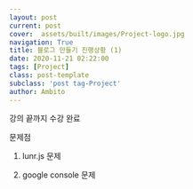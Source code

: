 ```yaml
---
layout: post
current: post
cover:  assets/built/images/Project-logo.jpg
navigation: True
title: 블로그 만들기 진행상황 (1)
date: 2020-11-21 02:22:00
tags: [Project]
class: post-template
subclass: 'post tag-Project'
author: Ambito
---
```


강의 끝까지 수강 완료

문제점

1. lunr.js 문제

2. google console 문제


